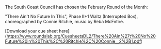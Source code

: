 The South Coast Council has chosen the February Round of the Month:

"There Ain't  No Future In This", Phase II+1 Waltz (Interrupted Box), choreographed by Connie Ritchie, music by Reba McEntire.

[Download your cue sheet here]
(https://www.roundalab.org/CuesheetsDL2/There%20Ain%27t%20No%20Future%20In%20This%2C%20Ritchie%2C%20Connie__2%2B1.pdf)

